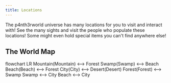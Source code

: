 ```yaml
---
title: Locations
---
```


The p4nth3rworld universe has many locations for you to visit and interact with!
See the many sights and visit the people who populate these locations!
Some might even hold special items you can't find anywhere else!

## The World Map
<mermaid>
flowchart LR
    Mountain(<a to="/posts/locations/mountain">Mountain</a>) <--> Forest
    Swamp(<a to="/posts/locations/swamp">Swamp</a>) <--> Beach
    Beach(<a to="/posts/locations/beach">Beach</a>) <--> Forest
    City(<a to="/posts/locations/city">City</a>) <--> Desert(<a to="/posts/locations/desert">Desert</a>)
    Forest(<a to="/posts/locations/forest">Forest</a>) <--> Swamp
    Swamp <--> City
    Beach <--> City
</mermaid>